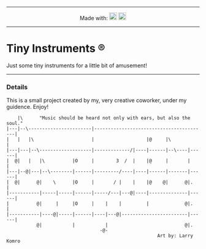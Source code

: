 ------

<p align="center">
  Made with: 
  <img src="https://cdn2.iconfinder.com/data/icons/freecns-cumulus/16/519586-083_Music-512.png" height=20 />
  <img src="https://upload.wikimedia.org/wikipedia/commons/6/6a/JavaScript-logo.png" height=20 />
</p>

------

# Tiny Instruments &reg;

Just some tiny instruments for a little bit of amusement!

------

### Details

This is a small project created by my, very creative coworker, under my guidence. 
Enjoy! 

```
    |\      "Music should be heard not only with ears, but also the soul."
|---|--\-----------------------|-----------------------------------------|  
|   |   |\                     |                   |@     |\             |
|---|---|--\-------------------|-------------/|----|------|--\----|------|     
|  @|   |   |\          |O     |        3  /  |    |@     |       |      | 
|---|--@|---|--\--------|------|---------/----|----|------|-------|------|      
|  @|      @|    \      |O     |       / |    |    |@    @|      @|.     | 
|-----------|-----|-----|------|-----/---|---@|----|--------------|------|     
|          @|     |     |O     |    |    |         |             @|.     | 
|-----------|----@|-----|------|----|---@|------------------------|------|  
           @|           |           |                            @|.     
                                  -@-        
                                                       Art by: Larry Komro
```
